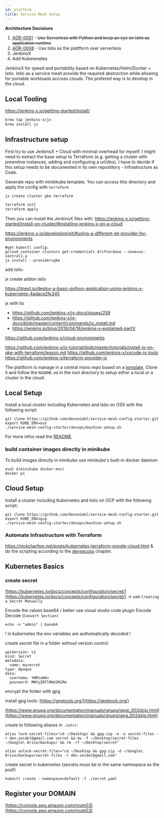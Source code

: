 ```yaml
---
id: platform
title: Service Mesh Setup
---
```


**Architecture Decisions**

1. [ADR-0001](adr/adr1.html) - ~~Use Serverless with Python and keep an eye on Istio as application runtime~~
2. [ADR-0008](adr/adr8.html) - Use Istio as the plattform over serverless
3. JenkinsX 
4. Add Kuberenetes

JenkinsX for speed and portability based on Kubernetes/Helm/Docker + Istio. Istio as a service mesh provide the required abstraction while allowing for portable workloads accross clouds. The prefered way is to develop in the cloud.

## Local Tooling 

https://jenkins-x.io/getting-started/install/

```bash
brew tap jenkins-x/jx
brew install jx 
```


## Infrastructure setup

First try to use JenkinsX + Cloud with minimal overhead for myself. I might need to extract the base setup to Terraform (e.g. getting a cluster with preemtive instances, adding and configuring a url/dns). I have to decide if this setup needs to be documented in its own repostitory - Infrastructure as Code.  

Generate repo with minkikube template. You can access this directory and apply the config with `terraform`

```
jx create cluster gke terraform
```

```bash
terraform init
terraform apply
```


Then you can install the JenkinsX files with: https://jenkins-x.io/getting-started/install-on-cluster/#installing-jenkins-x-on-a-cloud

https://jenkins-x.io/developing/git/#using-a-different-git-provider-for-environments
```
#get kubectl config: 
gcloud container clusters get-credentials drifterdune --zone=us-central1-a
jx install --provider=gke
```

add istio: 

jx create addon istio


https://itnext.io/deploy-a-basic-python-application-using-jenkins-x-kubernetes-4adace2fe345



jx with tls 
* https://github.com/jenkins-x/jx-docs/issues/259
* https://github.com/jenkins-x/jx-docs/blob/master/content/commands/jx_install.md
* https://jenkins.io/blog/2018/04/16/jenkins-x-explained-part1/




https://github.com/jenkins-x/cloud-environments


https://github.com/jenkins-x/jx-tutorial/blob/master/tutorials/install-jx-on-gke-with-terraform/lesson.md
https://github.com/jenkins-x/vscode-jx-tools
https://github.com/jenkins-x/terraform-provider-jx





The plattform is manage in a central mono repo based on a [template](link-to-service-mesh-quickstarter). Clone it and follow the `README.md` in the root directory to setup either a local or a cluster in the cloud.

## Local Setup

Install a local cluster including Kubernetes and Istio on OSX with the following script: 

```
git clone https://github.com/denseidel/service-mesh-config-starter.git
export KUBE_ENV=osx
./service-mesh-config-starter/devops/machine-setup.sh
```

For more infos read the [README](https://github.com/denseidel/service-mesh-config-starter).

### build container images directly in minikube

To build images directly in minikube use minikube's built-in docker daemon:

```text
eval $(minikube docker-env)
docker ps
```

## Cloud Setup 

Install a cluster including Kubernetes and Istio on GCP with the following script: 

```
git clone https://github.com/denseidel/service-mesh-config-starter.git
export KUBE_ENV=gcp
./service-mesh-config-starter/devops/machine-setup.sh
```

### Automate Infrastructure with Terraform

https://nickcharlton.net/posts/kubernetes-terraform-google-cloud.html & do the scripting according to the [devsecops](devsecops.md) chapter.

## Kubernetes Basics

### create secret

[https://kubernetes.io/docs/concepts/configuration/secret/](https://kubernetes.io/docs/concepts/configuration/secret/) -&gt; use `Creating a Secret Manually`

Encode the values base64 / better use visual studio code plugin Encode Decode \(`Convert Section)`

```text
echo -n "admin" | base64
```

! in kubernetes the env variables are authomatically decoded !

create secret file in a folder without version control

```text
apiVersion: v1
kind: Secret
metadata:
  name: mysecret
type: Opaque
data:
  username: YWRtaW4=
  password: MWYyZDFlMmU2N2Rm
```

encrypt the folder with gpg

install gpg tools: [https://gpgtools.org/](https://gpgtools.org/)

[https://www.gnupg.org/documentation/manuals/gnupg/gpg\_002dzip.html](https://www.gnupg.org/documentation/manuals/gnupg/gpg_002dzip.html)

create to following aliases in `.zshrc`:

```text
alias lock-secret-files="cd ~/Desktop/ && gpg-zip -e -o secret-files -r den.seidel@gmail.com secret && mv -f ~/Desktop/secret-files ~/Google\ Drive/backupx/ && rm -rf ~/Desktop/secret"

alias unlock-secret-files="cd ~/Desktop && gpg-zip -d ~/Google\ Drive/backupx/secret-files -r den.seidel@gmail.com"
```

create secret in kubernetes \(secrets muss be in the same namespace as the pod!\)

```text
kubectl create --namespace=default -f ./secret.yaml
```

## Register your DOMAIN

[https://console.aws.amazon.com/route53](https://console.aws.amazon.com/route53)